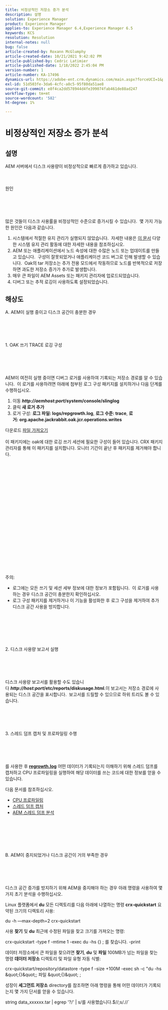 ```yaml
---
title: 비정상적인 저장소 증가 분석
description: 설명
solution: Experience Manager
product: Experience Manager
applies-to: Experience Manager 6.4,Experience Manager 6.5
keywords: KCS
resolution: Resolution
internal-notes: null
bug: false
article-created-by: Roxann McGlumphy
article-created-date: 10/21/2021 9:42:02 PM
article-published-by: Cedric Latimier
article-published-date: 1/18/2022 2:45:04 PM
version-number: 1
article-number: KA-17496
dynamics-url: https://adobe-ent.crm.dynamics.com/main.aspx?forceUCI=1&pagetype=entityrecord&etn=knowledgearticle&id=6654cfb6-b732-ec11-b6e5-000d3a5ba97a
exl-id: 51d503fe-3da6-4cfc-a8c5-95f80da51ae8
source-git-commit: e8f4ca2dd578944d4fe399074fab461de88ad247
workflow-type: tm+mt
source-wordcount: '582'
ht-degree: 1%

---
```


# 비정상적인 저장소 증가 분석

## 설명


AEM 서버에서 디스크 사용량이 비정상적으로 빠르게 증가하고 있습니다.
<br><br><br><br>원인<br><br><br><br><br><br>
많은 것들이 디스크 사용률을 비정상적인 수준으로 증가시킬 수 있습니다.  몇 가지 가능한 원인은 다음과 같습니다.

1. 시스템에서 적절한 유지 관리가 실행되지 않았습니다.  자세한 내용은 [이 문서](https://helpx.adobe.com/experience-manager/kb/AEM6-Maintenance-Guide.html) 다양한 시스템 유지 관리 활동에 대한 자세한 내용을 참조하십시오.
2. AEM 또는 애플리케이션에서 노드 속성에 대한 수많은 노드 또는 업데이트를 만들고 있습니다.  구성이 잘못되었거나 애플리케이션 코드 버그로 인해 발생할 수 있습니다.  Oak의 tar 저장소는 추가 전용 모드에서 작동하므로 노드를 반복적으로 저장하면 과도한 저장소 증가가 추가로 발생합니다.
3. 매우 큰 파일이 AEM Assets 또는 패키지 관리자에 업로드되었습니다.
4. 디버그 또는 추적 로깅이 사용하도록 설정되었습니다.



## 해상도

A. AEM이 실행 중이고 디스크 공간이 충분한 경우<br><br><br><br> <br><br>1. OAK 쓰기 TRACE 로깅 구성<br><br><br><br> <br><br>AEM이 여전히 실행 중이면 디버그 로거를 사용하여 기록되는 저장소 경로를 알 수 있습니다.  이 로거를 사용하려면 아래에 첨부된 로그 구성 패키지를 설치하거나 다음 단계를 수행하십시오.
1. 이동 <b>*http://aemhost:port*/system/console/slinglog</b>
2. 클릭 <b>새 로거 추가</b>
3. 로거 구성: <b>로그 파일: logs/repgrowth.log</b>, <b>로그 수준: trace</b>, <b>로거:</b> <b>org.apache.jackrabbit.oak.jcr.operations.writes</b>


다운로드
[파일 가져오기](https://helpx.adobe.com/content/dam/help/en/experience-manager/kb/analyze-unusual-repository-growth/jcr:content/main-pars/download/log_repository_growth-1.zip "log_repository_growth-1.zip") <br><br>이 패키지에는 oak에 대한 로깅 쓰기 세션에 필요한 구성이 들어 있습니다. CRX 패키지 관리자를 통해 이 패키지를 설치합니다. 모니터 기간이 끝난 후 패키지를 제거해야 합니다.<br><br><br><br><br><br><br><br> <br><br><br><br><br><br> <br><br><br><br><br><br><br><br><br>
주의:

- 로그에는 모든 쓰기 및 세션 세부 정보에 대한 정보가 포함됩니다.  이 로거를 사용하는 경우 디스크 공간이 충분한지 확인하십시오.
- 로그 구성 패키지를 제거하거나 이 기능을 활성화한 후 로그 구성을 제거하여 추가 디스크 공간 사용을 방지합니다.



<br><br><br><br> <br><br>2. 디스크 사용량 보고서 실행<br><br><br><br> <br><br>
디스크 사용량 보고서를 활용할 수도 있습니다 <b>*http://host:port*/etc/reports/diskusage.html</b>.이 보고서는 저장소 경로에 사용되는 디스크 공간을 표시합니다.  보고서를 드릴할 수 있으므로 하위 트리도 볼 수 있습니다.
<br><br><br><br> <br><br>3. 스레드 덤프 캡처 및 프로파일링 수행<br><br><br><br> <br><br>
를 사용한 후 <b>[regrowth.log](https://helpx.adobe.com/experience-manager/kb/analyze-unusual-repository-growth.html#repgrowth)</b> 어떤 데이터가 기록되는지 이해하기 위해 스레드 덤프를 캡처하고 CPU 프로파일링을 실행하여 해당 데이터를 쓰는 코드에 대한 정보를 얻을 수 있습니다.

다음 문서를 참조하십시오.

- [CPU 프로파일링](https://helpx.adobe.com/experience-manager/kb/AnalyzeUsingBuiltInProfiler.html)
- [스레드 덤프 캡처](https://helpx.adobe.com/experience-manager/kb/TakeThreadDump.html)
- [AEM 스레드 덤프 분석](https://helpx.adobe.com/experience-manager/kb/thread-dump-analysis.html)

<br><br><br><br> <br><br>B. AEM이 중지되었거나 디스크 공간이 거의 부족한 경우<br><br><br><br> <br><br>
디스크 공간 증가를 방지하기 위해 AEM을 중지해야 하는 경우 아래 명령을 사용하여 몇 가지 초기 분석을 수행하십시오.

Linux 플랫폼에서 <b>du</b> 모든 디렉토리를 다음 아래에 나열하는 명령 <b>crx-quickstart</b> 요약된 크기의 디렉토리 사용:

du -h —max-depth=2 crx-quickstart

사용 <b>찾기</b> 및 <b>du</b> 최근에 수정된 파일을 찾고 크기를 가져오는 명령:

crx-quickstart -type f -mtime 1 -exec du -hs {} \; 를 찾습니다. -print

데이터 저장소에서 큰 파일을 찾으려면 <b>찾기</b>, <b>du</b> 및 <b>파일</b> 100MB가 넘는 파일을 찾는 명령 <b>데이터 저장소</b> 디렉토리 및 파일 유형 자동 식별:

crx-quickstart/repository/datastore -type f -size +100M -exec sh -c &quot;du -hs \&quot;{}\&quot;; 파일 \&quot;{}\&quot; \;

성장이 <b>세그먼트 저장소</b> directory를 참조하면 아래 명령을 통해 어떤 데이터가 기록되는지 몇 가지 단서를 얻을 수 있습니다.

string data_xxxxxx.tar | egrep &#39;?/&#39; | s/를 사용했습니다.$//;s/.\/\/`
